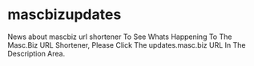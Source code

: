 # mascbizupdates
News about mascbiz url shortener
To See Whats Happening To The Masc.Biz URL Shortener, Please Click The updates.masc.biz URL In The Description Area.
